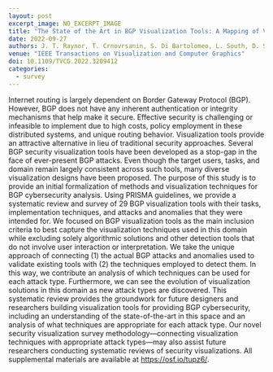 ```yaml
---
layout: post
excerpt_image: NO_EXCERPT_IMAGE
title: "The State of the Art in BGP Visualization Tools: A Mapping of Visualization Techniques to Cyberattack Types"
date: 2022-09-27
authors: J. T. Raynor, T. Crnovrsanin, S. Di Bartolomeo, L. South, D. Saffo & C. Dunne
venue: "IEEE Transactions on Visualization and Computer Graphics"
doi: 10.1109/TVCG.2022.3209412
categories:
  - survey
---
```

Internet routing is largely dependent on Border Gateway Protocol (BGP). However, BGP does not have any inherent authentication or integrity mechanisms that help make it secure. Effective security is challenging or infeasible to implement due to high costs, policy employment in these distributed systems, and unique routing behavior. Visualization tools provide an attractive alternative in lieu of traditional security approaches. Several BGP security visualization tools have been developed as a stop-gap in the face of ever-present BGP attacks. Even though the target users, tasks, and domain remain largely consistent across such tools, many diverse visualization designs have been proposed. The purpose of this study is to provide an initial formalization of methods and visualization techniques for BGP cybersecurity analysis. Using PRISMA guidelines, we provide a systematic review and survey of 29 BGP visualization tools with their tasks, implementation techniques, and attacks and anomalies that they were intended for. We focused on BGP visualization tools as the main inclusion criteria to best capture the visualization techniques used in this domain while excluding solely algorithmic solutions and other detection tools that do not involve user interaction or interpretation. We take the unique approach of connecting (1) the actual BGP attacks and anomalies used to validate existing tools with (2) the techniques employed to detect them. In this way, we contribute an analysis of which techniques can be used for each attack type. Furthermore, we can see the evolution of visualization solutions in this domain as new attack types are discovered. This systematic review provides the groundwork for future designers and researchers building visualization tools for providing BGP cybersecurity, including an understanding of the state-of-the-art in this space and an analysis of what techniques are appropriate for each attack type. Our novel security visualization survey methodology—connecting visualization techniques with appropriate attack types—may also assist future researchers conducting systematic reviews of security visualizations. All supplemental materials are available at https://osf.io/tupz6/.
